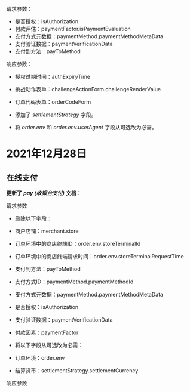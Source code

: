 请求参数：

*   是否授权：isAuthorization
*   付款评估：paymentFactor.isPaymentEvaluation
*   支付方式元数据：paymentMethod.paymentMethodMetaData
*   支付验证数据：paymentVerificationData
*   支付到方法：payToMethod

响应参数：

*   授权过期时间：authExpiryTime
*   挑战动作表单：challengeActionForm.challengeRenderValue
*   订单代码表单：orderCodeForm

*   添加了 _settlementStrategy_ 字段。
*   将 _order.env_ 和 _order.env.userAgent_ 字段从可选改为必需。

2021年12月28日
===============

在线支付
--------

**更新了** **_pay (收银台支付)_** **文档：**

请求参数

*   删除以下字段：

*   商户店铺：merchant.store
*   订单环境中的商店终端ID：order.env.storeTerminalId
*   订单环境中的商店终端请求时间：order.env.storeTerminalRequestTime
*   支付到方法：payToMethod
*   支付方式ID：paymentMethod.paymentMethodId
*   支付方式元数据：paymentMethod.paymentMethodMetaData
*   是否授权：isAuthorization
*   支付验证数据：paymentVerificationData
*   付款因素：paymentFactor

*   将以下字段从可选改为必需：

*   订单环境：order.env
*   结算货币：settlementStrategy.settlementCurrency

响应参数